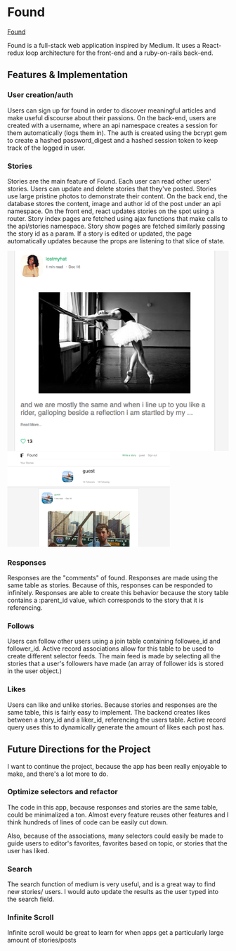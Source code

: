 # Found

[Found](https://found-medium.herokuapp.com/#/)

Found is a full-stack web application inspired by Medium.  It uses a React-redux loop architecture for
the front-end and a ruby-on-rails back-end.  

## Features & Implementation

### User creation/auth
Users can sign up for found in order to discover meaningful articles and
make useful discourse about their passions. On the back-end, users are created
with a username, where an api namespace creates a session for them automatically
(logs them in). The auth is created using the bcrypt gem to create a hashed password_digest
and a hashed session token to keep track of the logged in user.

### Stories
Stories are the main feature of Found. Each user can read other users' stories.
Users can update and delete stories that they've posted. Stories use
large pristine photos to demonstrate their content. On the back end,
the database stores the content, image and author id of the post under an
api namespace. On the front end, react updates stories on the spot using a
router. Story index pages are fetched using ajax functions that make calls to
the api/stories namespace. Story show pages are fetched similarly passing
the story id as a param. If a story is edited or updated, the page automatically
updates because the props are listening to that slice of state.

![story screenshot](https://github.com/cjshay/found/blob/master/docs/screenshots/01.jpg)
![profile screenshot](https://github.com/cjshay/found/blob/master/docs/screenshots/02.jpg)


### Responses
Responses are the "comments" of found. Responses are made using the same table
as stories. Because of this, responses can be responded to infinitely. Responses
are able to create this behavior because the story table contains a :parent_id
value, which corresponds to the story that it is referencing.



### Follows
Users can follow other users using a join table containing followee_id and
follower_id. Active record associations allow for this table to be used to
create different selector feeds. The main feed is made by selecting all the
stories that a user's followers have made (an array of follower ids is stored
in the user object.)

### Likes
Users can like and unlike stories. Because stories and responses are the same table,
this is fairly easy to implement. The backend creates likes between a story_id
and a liker_id, referencing the users table. Active record query uses this to
dynamically generate the amount of likes each post has.

## Future Directions for the Project
I want to continue the project, because the app has been really enjoyable to make,
and there's a lot more to do.

### Optimize selectors and refactor
The code in this app, because responses and stories are the same table, could be
minimalized a ton. Almost every feature reuses other features and I think hundreds
of lines of code can be easily cut down.

Also, because of the associations, many selectors could easily be made to guide users
to editor's favorites, favorites based on topic, or stories that the user has liked.


### Search
The search function of medium is very useful, and is a great way to find new stories/
users. I would auto update the results as the user typed into the search field.

### Infinite Scroll
Infinite scroll would be great to learn for when apps get a particularly large
amount of stories/posts
